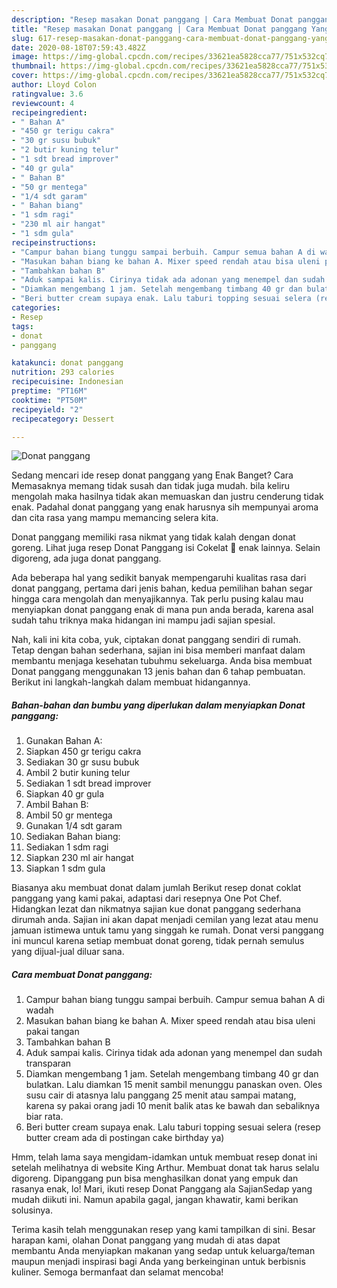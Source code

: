 ```yaml
---
description: "Resep masakan Donat panggang | Cara Membuat Donat panggang Yang Enak Banget"
title: "Resep masakan Donat panggang | Cara Membuat Donat panggang Yang Enak Banget"
slug: 617-resep-masakan-donat-panggang-cara-membuat-donat-panggang-yang-enak-banget
date: 2020-08-18T07:59:43.482Z
image: https://img-global.cpcdn.com/recipes/33621ea5828cca77/751x532cq70/donat-panggang-foto-resep-utama.jpg
thumbnail: https://img-global.cpcdn.com/recipes/33621ea5828cca77/751x532cq70/donat-panggang-foto-resep-utama.jpg
cover: https://img-global.cpcdn.com/recipes/33621ea5828cca77/751x532cq70/donat-panggang-foto-resep-utama.jpg
author: Lloyd Colon
ratingvalue: 3.6
reviewcount: 4
recipeingredient:
- " Bahan A"
- "450 gr terigu cakra"
- "30 gr susu bubuk"
- "2 butir kuning telur"
- "1 sdt bread improver"
- "40 gr gula"
- " Bahan B"
- "50 gr mentega"
- "1/4 sdt garam"
- " Bahan biang"
- "1 sdm ragi"
- "230 ml air hangat"
- "1 sdm gula"
recipeinstructions:
- "Campur bahan biang tunggu sampai berbuih. Campur semua bahan A di wadah"
- "Masukan bahan biang ke bahan A. Mixer speed rendah atau bisa uleni pakai tangan"
- "Tambahkan bahan B"
- "Aduk sampai kalis. Cirinya tidak ada adonan yang menempel dan sudah transparan"
- "Diamkan mengembang 1 jam. Setelah mengembang timbang 40 gr dan bulatkan. Lalu diamkan 15 menit sambil menunggu panaskan oven. Oles susu cair di atasnya lalu panggang 25 menit atau sampai matang, karena sy pakai orang jadi 10 menit balik atas ke bawah dan sebaliknya biar rata."
- "Beri butter cream supaya enak. Lalu taburi topping sesuai selera (resep butter cream ada di postingan cake birthday ya)"
categories:
- Resep
tags:
- donat
- panggang

katakunci: donat panggang 
nutrition: 293 calories
recipecuisine: Indonesian
preptime: "PT16M"
cooktime: "PT50M"
recipeyield: "2"
recipecategory: Dessert

---
```



![Donat panggang](https://img-global.cpcdn.com/recipes/33621ea5828cca77/751x532cq70/donat-panggang-foto-resep-utama.jpg)

Sedang mencari ide resep donat panggang yang Enak Banget? Cara Memasaknya memang tidak susah dan tidak juga mudah. bila keliru mengolah maka hasilnya tidak akan memuaskan dan justru cenderung tidak enak. Padahal donat panggang yang enak harusnya sih mempunyai aroma dan cita rasa yang mampu memancing selera kita.

Donat panggang memiliki rasa nikmat yang tidak kalah dengan donat goreng. Lihat juga resep Donat Panggang isi Cokelat 🍩 enak lainnya. Selain digoreng, ada juga donat panggang.

Ada beberapa hal yang sedikit banyak mempengaruhi kualitas rasa dari donat panggang, pertama dari jenis bahan, kedua pemilihan bahan segar hingga cara mengolah dan menyajikannya. Tak perlu pusing kalau mau menyiapkan donat panggang enak di mana pun anda berada, karena asal sudah tahu triknya maka hidangan ini mampu jadi sajian spesial.


Nah, kali ini kita coba, yuk, ciptakan donat panggang sendiri di rumah. Tetap dengan bahan sederhana, sajian ini bisa memberi manfaat dalam membantu menjaga kesehatan tubuhmu sekeluarga. Anda bisa membuat Donat panggang menggunakan 13 jenis bahan dan 6 tahap pembuatan. Berikut ini langkah-langkah dalam membuat hidangannya.

<!--inarticleads1-->

##### Bahan-bahan dan bumbu yang diperlukan dalam menyiapkan Donat panggang:

1. Gunakan  Bahan A:
1. Siapkan 450 gr terigu cakra
1. Sediakan 30 gr susu bubuk
1. Ambil 2 butir kuning telur
1. Sediakan 1 sdt bread improver
1. Siapkan 40 gr gula
1. Ambil  Bahan B:
1. Ambil 50 gr mentega
1. Gunakan 1/4 sdt garam
1. Sediakan  Bahan biang:
1. Sediakan 1 sdm ragi
1. Siapkan 230 ml air hangat
1. Siapkan 1 sdm gula


Biasanya aku membuat donat dalam jumlah Berikut resep donat coklat panggang yang kami pakai, adaptasi dari resepnya One Pot Chef. Hidangkan lezat dan nikmatnya sajian kue donat panggang sederhana dirumah anda. Sajian ini akan dapat menjadi cemilan yang lezat atau menu jamuan istimewa untuk tamu yang singgah ke rumah. Donat versi panggang ini muncul karena setiap membuat donat goreng, tidak pernah semulus yang dijual-jual diluar sana. 

<!--inarticleads2-->

##### Cara membuat Donat panggang:

1. Campur bahan biang tunggu sampai berbuih. Campur semua bahan A di wadah
1. Masukan bahan biang ke bahan A. Mixer speed rendah atau bisa uleni pakai tangan
1. Tambahkan bahan B
1. Aduk sampai kalis. Cirinya tidak ada adonan yang menempel dan sudah transparan
1. Diamkan mengembang 1 jam. Setelah mengembang timbang 40 gr dan bulatkan. Lalu diamkan 15 menit sambil menunggu panaskan oven. Oles susu cair di atasnya lalu panggang 25 menit atau sampai matang, karena sy pakai orang jadi 10 menit balik atas ke bawah dan sebaliknya biar rata.
1. Beri butter cream supaya enak. Lalu taburi topping sesuai selera (resep butter cream ada di postingan cake birthday ya)


Hmm, telah lama saya mengidam-idamkan untuk membuat resep donat ini setelah melihatnya di website King Arthur. Membuat donat tak harus selalu digoreng. Dipanggang pun bisa menghasilkan donat yang empuk dan rasanya enak, lo! Mari, ikuti resep Donat Panggang ala SajianSedap yang mudah diikuti ini. Namun apabila gagal, jangan khawatir, kami berikan solusinya. 

Terima kasih telah menggunakan resep yang kami tampilkan di sini. Besar harapan kami, olahan Donat panggang yang mudah di atas dapat membantu Anda menyiapkan makanan yang sedap untuk keluarga/teman maupun menjadi inspirasi bagi Anda yang berkeinginan untuk berbisnis kuliner. Semoga bermanfaat dan selamat mencoba!
